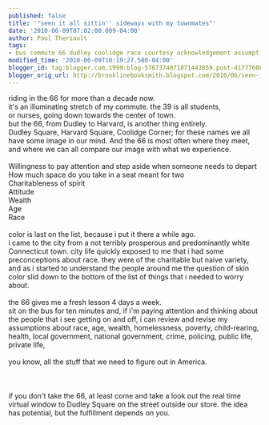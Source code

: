 ```yaml
---
published: false
title: '"seen it all sittin'' sideways with my townmates"'
date: '2010-06-09T07:02:00.009-04:00'
author: Paul Theriault
tags:
- bus commute 66 dudley coolidge race courtesy acknowledgement assumptions understanding
modified_time: '2010-06-09T10:19:27.580-04:00'
blogger_id: tag:blogger.com,1999:blog-5767374071871443859.post-4177760837461450714
blogger_orig_url: http://brooklinebooksmith.blogspot.com/2010/06/seen-it-all-sittin-sideways-with-my.html
---
```


riding in the 66 for more than a decade now.<br />it's an illuminating stretch of my commute. the 39 is all students,<br />or nurses, going down towards the center of town.<br />but the 66, from Dudley to Harvard, is another thing entirely.<br />Dudley Square, Harvard Square, Coolidge Corner; for these names we all have some image in our mind. And the 66 is most often where they meet,<br />and where we can all compare our image with what we experience.<br /><br />Willingness to pay attention and step aside when someone needs to depart<br />How much space do you take in a seat meant for two<br />Charitableness of spirit<br />Attitude<br />Wealth<br />Age<br />Race<br /><br />color is last on the list, because i put it there a while ago.<br />i came to the city from a not terribly prosperous and predominantly white Connecticut town. city life quickly exposed to me that i had some preconceptions about race. they were of the charitable but naive variety, and as i started to understand the people around me the question of skin color slid down to the bottom of the list of things that i needed to worry about.<br /><br />the 66 gives me a fresh lesson 4 days a week.<br />sit on the bus for ten minutes and, if i'm paying attention and thinking about the people that i see getting on and off, i can review and revise my assumptions about race, age, wealth, homelessness, poverty, child-rearing, health, local government, national government, crime, policing, public life, private life,<br /><br />you know, all the stuff that we need to figure out in America.<br /><br /><br /><br />if you don't take the 66, at least come and take a look out the real time virtual window to Dudley Square on the street outside our store. the idea has potential, but the fulfillment depends on you.